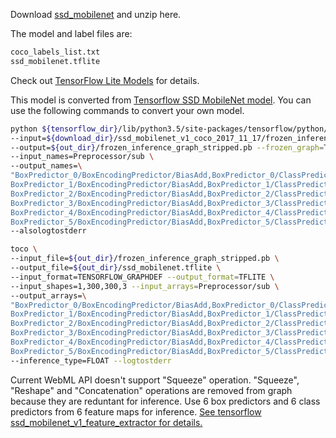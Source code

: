 Download [ssd_mobilenet](https://drive.google.com/file/d/1bKD4eK8Zh9x_R7wc9CxpLHk2hrYG5orU/view?usp=sharing) and unzip here.

The model and label files are:

```txt
coco_labels_list.txt
ssd_mobilenet.tflite
```

Check out [TensorFlow Lite Models](https://github.com/tensorflow/models/blob/master/research/object_detection/g3doc/detection_model_zoo.md) for details.

This model is converted from [Tensorflow SSD MobileNet model](http://download.tensorflow.org/models/object_detection/ssd_mobilenet_v1_coco_2017_11_17.tar.gz). You can use the following commands to convert your own model.

```sh
python ${tensorflow_dir}/lib/python3.5/site-packages/tensorflow/python/tools/optimize_for_inference.py \
--input=${download_dir}/ssd_mobilenet_v1_coco_2017_11_17/frozen_inference_graph.pb \
--output=${out_dir}/frozen_inference_graph_stripped.pb --frozen_graph=True \
--input_names=Preprocessor/sub \
--output_names=\
"BoxPredictor_0/BoxEncodingPredictor/BiasAdd,BoxPredictor_0/ClassPredictor/BiasAdd,\
BoxPredictor_1/BoxEncodingPredictor/BiasAdd,BoxPredictor_1/ClassPredictor/BiasAdd,\
BoxPredictor_2/BoxEncodingPredictor/BiasAdd,BoxPredictor_2/ClassPredictor/BiasAdd,\
BoxPredictor_3/BoxEncodingPredictor/BiasAdd,BoxPredictor_3/ClassPredictor/BiasAdd,\
BoxPredictor_4/BoxEncodingPredictor/BiasAdd,BoxPredictor_4/ClassPredictor/BiasAdd,\
BoxPredictor_5/BoxEncodingPredictor/BiasAdd,BoxPredictor_5/ClassPredictor/BiasAdd" \
--alsologtostderr

toco \
--input_file=${out_dir}/frozen_inference_graph_stripped.pb \
--output_file=${out_dir}/ssd_mobilenet.tflite \
--input_format=TENSORFLOW_GRAPHDEF --output_format=TFLITE \
--input_shapes=1,300,300,3 --input_arrays=Preprocessor/sub \
--output_arrays=\
"BoxPredictor_0/BoxEncodingPredictor/BiasAdd,BoxPredictor_0/ClassPredictor/BiasAdd,\
BoxPredictor_1/BoxEncodingPredictor/BiasAdd,BoxPredictor_1/ClassPredictor/BiasAdd,\
BoxPredictor_2/BoxEncodingPredictor/BiasAdd,BoxPredictor_2/ClassPredictor/BiasAdd,\
BoxPredictor_3/BoxEncodingPredictor/BiasAdd,BoxPredictor_3/ClassPredictor/BiasAdd,\
BoxPredictor_4/BoxEncodingPredictor/BiasAdd,BoxPredictor_4/ClassPredictor/BiasAdd,\
BoxPredictor_5/BoxEncodingPredictor/BiasAdd,BoxPredictor_5/ClassPredictor/BiasAdd" \
--inference_type=FLOAT --logtostderr
```

Current WebML API doesn't support "Squeeze" operation. "Squeeze", "Reshape" and "Concatenation" operations are removed from graph because they are reduntant for inference. Use 6 box predictors and 6 class predictors from 6 feature maps for inference. [See tensorflow ssd_mobilenet_v1_feature_extractor for details.](https://github.com/tensorflow/models/blob/master/research/object_detection/models/ssd_mobilenet_v1_feature_extractor.py)